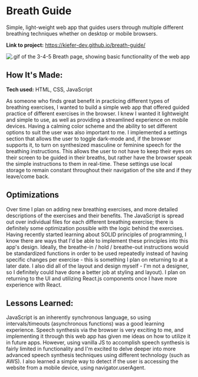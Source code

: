 # Breath Guide
Simple, light-weight web app that guides users through multiple different breathing techniques whether on desktop or mobile browsers.

**Link to project:** https://kiefer-dev.github.io/breath-guide/

![.gif of the 3-4-5 Breath page, showing basic functionality of the web app](https://github.com/kiefer-dev/breath-guide/blob/main/assets/345breathreadme.gif?raw=true)

## How It's Made:

**Tech used:** HTML, CSS, JavaScript

As someone who finds great benefit in practicing different types of breathing exercises, I wanted to build a simple web app that offered guided practice of different exercises in the browser. I knew I wanted it lightweight and simple to use, as well as providing a streamlined experience on mobile devices. Having a calming color scheme and the ability to set different options to suit the user was also important to me. I implemented a settings section that allows the user to toggle dark-mode and, if the browser supports it, to turn on synthesized masculine or feminine speech for the breathing instructions. This allows the user to not have to keep their eyes on their screen to be guided in their breaths, but rather have the browser speak the simple instructions to them in real-time. These settings use local storage to remain constant throughout their navigation of the site and if they leave/come back.

## Optimizations

Over time I plan on adding new breathing exercises, and more detailed descriptions of the exercises and their benefits. The JavaScript is spread out over individual files for each different breathing exercise; there is definitely some optimization possible with the logic behind the exercises. Having recently started learning about SOLID principles of programming, I know there are ways that I'd be able to implement these principles into this app's design. Ideally, the breathe-in / hold / breathe-out instructions would be standardized functions in order to be used repeatedly instead of having specific changes per exercise - this is something I plan on returning to at a later date.
I also did all of the layout and design myself - I'm not a designer, so I definitely could have done a better job at styling and layout). I plan on returning to the UI and utilizing React.js components once I have more experience with React.

## Lessons Learned:

JavaScript is an inherently synchronous language, so using intervals/timeouts (asynchronous functions) was a good learning experience. Speech synthesis via the browser is very exciting to me, and implementing it through this web app has given me ideas on how to utilize it in future apps. However, using vanilla JS to accomplish speech synthesis is fairly limited in functionality and I'm excited to delve deeper into more advanced speech synthesis techniques using different technology (such as AWS). I also learned a simple way to detect if the user is accessing the website from a mobile device, using navigator.userAgent.
